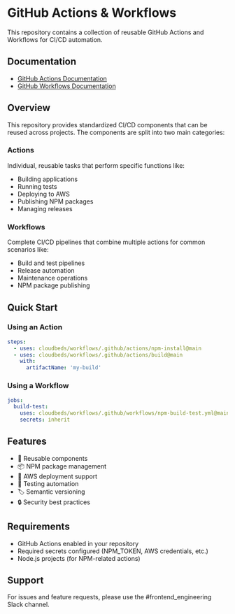 # GitHub Actions & Workflows

This repository contains a collection of reusable GitHub Actions and Workflows for CI/CD automation.

## Documentation

- [GitHub Actions Documentation](./.github/actions/README.md)
- [GitHub Workflows Documentation](./.github/workflows/README.md)

## Overview

This repository provides standardized CI/CD components that can be reused across projects. The components are split into two main categories:

### Actions
Individual, reusable tasks that perform specific functions like:
- Building applications
- Running tests
- Deploying to AWS
- Publishing NPM packages
- Managing releases

### Workflows
Complete CI/CD pipelines that combine multiple actions for common scenarios like:
- Build and test pipelines
- Release automation
- Maintenance operations
- NPM package publishing

## Quick Start

### Using an Action
```yaml
steps:
  - uses: cloudbeds/workflows/.github/actions/npm-install@main
  - uses: cloudbeds/workflows/.github/actions/build@main
    with:
      artifactName: 'my-build'
```

### Using a Workflow
```yaml
jobs:
  build-test:
    uses: cloudbeds/workflows/.github/workflows/npm-build-test.yml@main
    secrets: inherit
```

## Features

- 🔄 Reusable components
- 📦 NPM package management
- 🚀 AWS deployment support
- 🧪 Testing automation
- 🏷️ Semantic versioning
- 🔒 Security best practices

## Requirements

- GitHub Actions enabled in your repository
- Required secrets configured (NPM_TOKEN, AWS credentials, etc.)
- Node.js projects (for NPM-related actions)

## Support

For issues and feature requests, please use the #frontend_engineering Slack channel.
